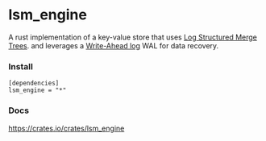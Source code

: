 # lsm_engine
A rust implementation of a key-value store that uses  [Log Structured Merge Trees](https://en.wikipedia.org/wiki/Log-structured_merge-tree#:~:text=In%20computer%20science%2C%20the%20log,%2C%20maintain%20key%2Dvalue%20pairs.). 
and leverages a [Write-Ahead log](https://en.wikipedia.org/wiki/Write-ahead_logging) WAL for data recovery.



### Install 

```
[dependencies]
lsm_engine = "*"
```

### Docs 
https://crates.io/crates/lsm_engine